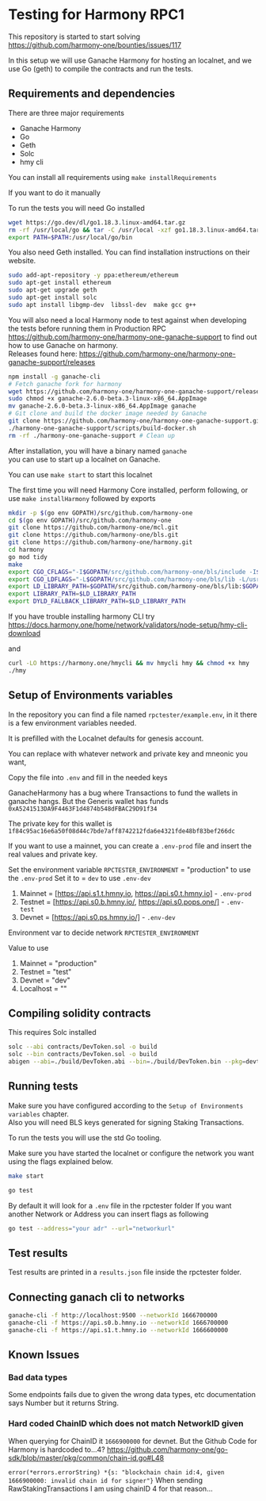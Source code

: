 # Testing for Harmony RPC1
This repository is started to start solving  
https://github.com/harmony-one/bounties/issues/117

In this setup we will use Ganache Harmony for hosting an localnet, and we use Go (geth) to compile the contracts and 
run the tests.


## Requirements and dependencies
There are three major requirements

* Ganache Harmony
* Go
* Geth 
* Solc
* hmy cli


You can install all requirements using `make installRequirements`

If you want to do it manually 

To run the tests you will need Go installed
```bash
wget https://go.dev/dl/go1.18.3.linux-amd64.tar.gz
rm -rf /usr/local/go && tar -C /usr/local -xzf go1.18.3.linux-amd64.tar.gz
export PATH=$PATH:/usr/local/go/bin
```

You also need Geth installed. You can find installation instructions on their website.

```bash
sudo add-apt-repository -y ppa:ethereum/ethereum
sudo apt-get install ethereum
sudo apt-get upgrade geth
sudo apt-get install solc
sudo apt install libgmp-dev  libssl-dev  make gcc g++
```

You will also need a local Harmony node to test against when developing the tests before running them in Production RPC  
https://github.com/harmony-one/harmony-one-ganache-support to find out how to use Ganache on harmony.  
Releases found here: https://github.com/harmony-one/harmony-one-ganache-support/releases

```bash
npm install -g ganache-cli
# Fetch ganache fork for harmony
wget https://github.com/harmony-one/harmony-one-ganache-support/releases/download/ganache-harmony-one-2.6.0-beta.3/ganache-2.6.0-beta.3-linux-x86_64.AppImage
sudo chmod +x ganache-2.6.0-beta.3-linux-x86_64.AppImage
mv ganache-2.6.0-beta.3-linux-x86_64.AppImage ganache
# Git clone and build the docker image needed by Ganache
git clone https://github.com/harmony-one/harmony-one-ganache-support.git
./harmony-one-ganache-support/scripts/build-docker.sh
rm -rf ./harmony-one-ganache-support # Clean up
```

After installation, you will have a binary named `ganache`  
you can use to start up a localnet on Ganache.  

You can use `make start` to start this localnet

The first time you will need Harmony Core installed, perform following, or use `make installHarmony` followed by exports

```bash
mkdir -p $(go env GOPATH)/src/github.com/harmony-one
cd $(go env GOPATH)/src/github.com/harmony-one
git clone https://github.com/harmony-one/mcl.git
git clone https://github.com/harmony-one/bls.git
git clone https://github.com/harmony-one/harmony.git
cd harmony
go mod tidy
make
export CGO_CFLAGS="-I$GOPATH/src/github.com/harmony-one/bls/include -I$GOPATH/src/github.com/harmony-one/mcl/include -I/usr/local/opt/openssl/include"
export CGO_LDFLAGS="-L$GOPATH/src/github.com/harmony-one/bls/lib -L/usr/local/opt/openssl/lib"
export LD_LIBRARY_PATH=$GOPATH/src/github.com/harmony-one/bls/lib:$GOPATH/src/github.com/harmony-one/mcl/lib:/usr/local/opt/openssl/lib
export LIBRARY_PATH=$LD_LIBRARY_PATH
export DYLD_FALLBACK_LIBRARY_PATH=$LD_LIBRARY_PATH
```

If you have trouble installing harmony CLI try 
https://docs.harmony.one/home/network/validators/node-setup/hmy-cli-download

and 

```bash
curl -LO https://harmony.one/hmycli && mv hmycli hmy && chmod +x hmy
./hmy
```

## Setup of Environments variables
In the repository you can find a file named `rpctester/example.env`, in it 
there is a few environment variables needed. 

It is prefilled with the Localnet defaults for genesis account. 

You can replace with whatever network and private key and mneonic you want,

Copy the file into `.env` and fill in the needed keys  


GanacheHarmony has a bug where Transactions to fund the wallets in ganache hangs.
But the Generis wallet has funds  
`0xA5241513DA9F4463F1d4874b548dFBAC29D91f34`  

The private key for this wallet is 
`1f84c95ac16e6a50f08d44c7bde7aff8742212fda6e4321fde48bf83bef266dc`

If you want to use a mainnet, you can create a `.env-prod` file and insert the real values
and private key. 

Set the environment variable `RPCTESTER_ENVIRONMENT` = "production" to use the `.env-prod`
Set it to = `dev` to use `.env-dev`

1. Mainnet = [https://api.s1.t.hmny.io, https://api.s0.t.hmny.io] - `.env-prod`
2. Testnet = [https://api.s0.b.hmny.io/, https://api.s0.pops.one/] - `.env-test`
3. Devnet = [https://api.s0.ps.hmny.io/] - `.env-dev`

Environment var to decide network 
`RPCTESTER_ENVIRONMENT`

Value to use
1. Mainnet = "production"
2. Testnet = "test"
3. Devnet = "dev"
4. Localhost = ""

## Compiling solidity contracts
This requires Solc installed

```bash
solc --abi contracts/DevToken.sol -o build
solc --bin contracts/DevToken.sol -o build
abigen --abi=./build/DevToken.abi --bin=./build/DevToken.bin --pkg=devtoken --out=rpctester/contracts/devtoken/DevToken.go

```

## Running tests
Make sure you have configured according to the `Setup of Environments variables` chapter.  
Also you will need BLS keys generated for signing Staking Transactions.


To run the tests you will use the std Go tooling.

Make sure you have started the localnet or configure the network you want using the flags explained below.
```bash
make start
```

```bash
go test 
```

By default it will look for a `.env` file in the rpctester folder
If you want another Network or Address you can insert flags as following 

```bash
go test --address="your adr" --url="networkurl"
```


## Test results
Test results are printed in a `results.json` file inside the rpctester folder.



## Connecting ganach cli to networks
```bash
ganache-cli -f http://localhost:9500 --networkId 1666700000
ganache-cli -f https://api.s0.b.hmny.io --networkId 1666700000
ganache-cli -f https://api.s1.t.hmny.io --networkId 1666600000
```


## Known Issues

### Bad data types
Some endpoints fails due to given the wrong data types, etc documentation says Number but it returns String.
### Hard coded ChainID which does not match NetworkID given
When querying for ChainID it ```1666900000``` for devnet.
But the Github Code for Harmony is hardcoded to...4?
https://github.com/harmony-one/go-sdk/blob/master/pkg/common/chain-id.go#L48  

`error(*errors.errorString) *{s: "blockchain chain id:4, given 1666900000: invalid chain id for signer"}`
When sending RawStakingTransactions I am using chainID 4 for that reason...